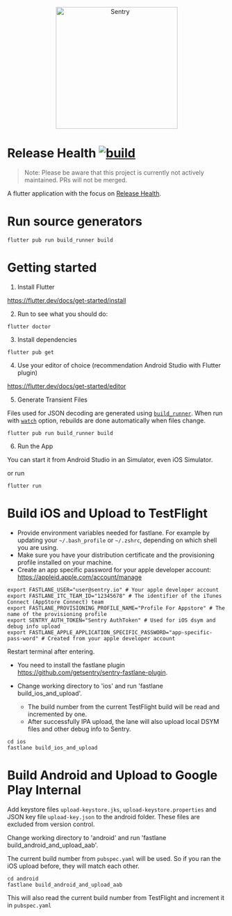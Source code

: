<p align="center">
  <a href="https://sentry.io/?utm_source=github&utm_medium=logo" target="_blank">
    <picture>
      <source srcset="https://sentry-brand.storage.googleapis.com/sentry-logo-white.png" media="(prefers-color-scheme: dark)" />
      <source srcset="https://sentry-brand.storage.googleapis.com/sentry-logo-black.png" media="(prefers-color-scheme: light), (prefers-color-scheme: no-preference)" />
      <img src="https://sentry-brand.storage.googleapis.com/sentry-logo-black.png" alt="Sentry" width="280">
    </picture>
  </a>
</p>

# Release Health [![build](https://github.com/getsentry/sentry-mobile/workflows/build/badge.svg?branch=main)](https://github.com/getsentry/sentry-mobile/actions?query=branch%3Amain)

> Note: Please be aware that this project is currently not actively maintained. PRs will not be merged.

A flutter application with the focus on [Release Health](https://docs.sentry.io/product/releases/health/setup/).

# Run source generators

`flutter pub run build_runner build`

# Getting started

1. Install Flutter

https://flutter.dev/docs/get-started/install

2. Run to see what you should do:

```
flutter doctor
```

3. Install dependencies

```
flutter pub get
```

4. Use your editor of choice (recommendation Android Studio with Flutter plugin)

https://flutter.dev/docs/get-started/editor

5. Generate Transient Files

Files used for JSON decoding are generated using [`build_runner`](https://dart.dev/tools/build_runner). When run with [`watch`](https://pub.dev/packages/build_runner#built-in-commands) option, rebuilds are done automatically when files change.

```
flutter pub run build_runner build
```

6. Run the App

You can start it from Android Studio in an Simulator, even iOS Simulator.

or run

```
flutter run 
```

# Build iOS and Upload to TestFlight

- Provide environment variables needed for fastlane. For example by updating your `~/.bash_profile` or `~/.zshrc`, depending on which shell you are using.
- Make sure you have your distribution certificate and the provisioning profile installed on your machine.
- Create an app specific password for your apple developer account: https://appleid.apple.com/account/manage

```
export FASTLANE_USER="user@sentry.io" # Your apple developer account
export FASTLANE_ITC_TEAM_ID="12345678" # The identifier of the iTunes Connect (AppStore Connect) team
export FASTLANE_PROVISIONING_PROFILE_NAME="Profile For Appstore" # The name of the provisioning profile
export SENTRY_AUTH_TOKEN="Sentry AuthToken" # Used for iOS dsym and debug info upload
export FASTLANE_APPLE_APPLICATION_SPECIFIC_PASSWORD="app-specific-pass-word" # Created from your apple developer account
```

Restart terminal after entering.

- You need to install the fastlane plugin https://github.com/getsentry/sentry-fastlane-plugin.

- Change working directory to 'ios' and run 'fastlane build_ios_and_upload'.
	- The build number from the current TestFlight build will be read and incremented by one.
	- After successfully IPA upload, the lane will also upload local DSYM files and other debug info to Sentry.

```
cd ios
fastlane build_ios_and_upload
```

# Build Android and Upload to Google Play Internal

Add keystore files `upload-keystore.jks`, `upload-keystore.properties` and JSON key file `upload-key.json` to the android folder. These files are excluded from version control.

Change working directory to 'android' and run 'fastlane build_android_and_upload_aab'.

The current build number from `pubspec.yaml` will be used. So if you ran the iOS upload before, they will match each other.

```
cd android
fastlane build_android_and_upload_aab
```

This will also read the current build number from TestFlight and increment it in `pubspec.yaml`
